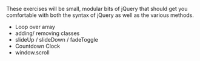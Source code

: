 These exercises will be small, modular bits of jQuery that should get you comfortable with both the syntax of jQuery as well as the various methods.

- Loop over array
- adding/ removing classes
- slideUp / slideDown / fadeToggle
- Countdown Clock
- window.scroll
